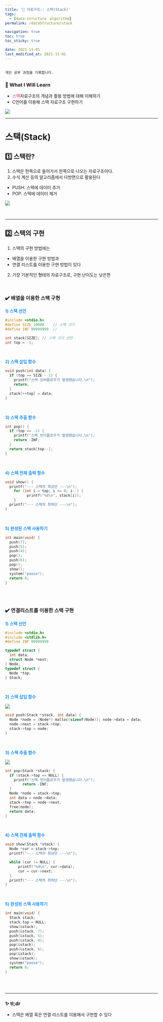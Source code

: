 ```yaml
---
title: '🌈 자료구조:: 스택(Stack)'
tags:
  - [data-structureㅤalgorithm]
permalink: /dataStructure/stack

navigation: true
toc: true
toc_sticky: true

date: 2021-11-01
last_modified_at: 2021-11-01
---
```


![]()

`개인 공부 과정을 기록합니다.`

### 🚀 What I Will Learn

- <span style="color:hotpink">**스택**</span>자료구조의 개념과 활용 방법에 대해 이해하기
- C언어를 이용해 스택 자료구조 구현하기

![](https://images.velog.io/images/april_5/post/1561d0b1-b096-4ca2-92e6-d65b0941c054/image.png)

---

# 스택(Stack)

## 1️⃣ 스택란?

1. 스택은 한쪽으로 들어가서 한쪽으로 나오는 자료구조이다.
2. 수식 계산 등의 알고리즘에서 다방면으로 활용된다

- PUSH: 스택에 데이터 추가
- POP: 스택에 데이터 제거

![](https://images.velog.io/images/april_5/post/2ccc4199-48d7-497b-9c07-dc86334f5621/image.png)

<br />

---

## 2️⃣ 스택의 구현

1. 스택의 구현 방법에는

- 배열을 이용한 구현 방법과
- 연결 리스트를 이용한 구현 방법이 있다

2. 가장 기본적인 형태의 자료구조로, 구현 난이도는 낮은편

<br />

### ✔️ 배열을 이용한 스택 구현

<span style="color:dodgerblue">**1) 스택 선언**</span>

```c
#include <stdio.h>
#define SIZE 10000    // 스택 크기
#define INF 99999999  //

int stack[SIZE]; // 스택 크기 선언
int top = -1;
```

<br />

<span style="color:dodgerblue">**2) 스택 삽입 함수**</span>

```c
void push(int data) {
  if (top == SIZE - 1) {
	printf("스택 오버플로우가 발생했습니다.\n");
	return;
  }
  stack[++top] = data;
}
```

<br />

<span style="color:dodgerblue">**3) 스택 추출 함수**</span>

```c
int pop() {
  if (top == -1) {
	printf("스택 언더플로우가 발생했습니다.\n");
	return -INF;
  }
  return stack[top--];
}
```

<br />

<span style="color:dodgerblue">**4) 스택 전체 출력 함수**</span>

```c
void show() {
  printf("--- 스택의 최상단 ---\n");
	for (int i = top; i >= 0; i--) {
    	  printf("%d\n", stack[i]);
  	}
  printf("--- 스택의 최하단 ---\n");
}
```

<br />

<span style="color:dodgerblue">**5) 완성된 스택 사용하기**</span>

```c
int main(void) {
  push(7);
  push(5);
  push(4);
  pop();
  push(6);
  pop();
  show();
  system("pause");
  return 0;
}
```

<br />

<br />

### ✔️ 연결리스트를 이용한 스택 구현

<span style="color:dodgerblue">**1) 스택 선언**</span>

```c
#include <stdio.h>
#include <stdlib.h>
#define INF 99999999

typedef struct {
  int data;
  struct Node *next;
} Node;
typedef struct {
  Node *top;
} Stack;
```

<br />

<span style="color:dodgerblue">**2) 스택 삽입 함수**</span>

![](https://images.velog.io/images/april_5/post/d2c21874-652b-4716-9c53-8858024aff66/image.png)

```c
void push(Stack *stack, int data) {
  Node *node = (Node*) malloc(sizeof(Node)); node->data = data;
  node->next = stack->top;
  stack->top = node;
}
```

<br />

<span style="color:dodgerblue">**3) 스택 추출 함수**</span>

![](https://images.velog.io/images/april_5/post/b52722cb-0f38-4b84-a253-89a8b8096c49/image.png)

```c
int pop(Stack *stack) {
  if (stack->top == NULL) {
	printf("스택 언더플로우가 발생했습니다.\n");
        return -INF;
  }
  Node *node = stack->top;
  int data = node->data;
  stack->top = node->next;
  free(node);
  return data;
}
```

<br />

<span style="color:dodgerblue">**4) 스택 전체 출력 함수**</span>

```c
void show(Stack *stack) {
  Node *cur = stack->top;
  printf("--- 스택의 최상단 ---\n");

  while (cur != NULL) {
      printf("%d\n", cur->data);
      cur = cur->next;
  }
  printf("--- 스택의 최하단 ---\n");
}
```

<br />

<span style="color:dodgerblue">**5) 완성된 스택 사용하기**</span>

```c
int main(void) {
  Stack stack;
  stack.top = NULL;
  show(&stack);
  push(&stack, 7);
  push(&stack, 5);
  push(&stack, 4);
  pop(&stack);
  push(&stack, 6);
  pop(&stack);
  show(&stack);
  system("pause");
  return 0;
}
```

<br /><br />

---

### ✨ tl;dr

- 스택은 배열 혹은 연결 리스트를 이용해서 구현할 수 있다
